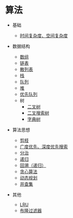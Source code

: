 # 算法

- 基础
  - [时间复杂度、空间复杂度](./basic/complexity.md)
- 数据结构
  - [数组](./data-structure/array.md)
  - [链表](./data-structure/linked-list.md)
  - [散列表](./data-structure/hash.md)
  - [栈](./data-structure/stack.md)
  - [队列](./data-structure/queue.md)
  - [堆](./data-structure/heap.md)
  - [优先队列](./data-structure/priority-queue.md)
  - 树
    - [二叉树](./data-structure/tree/binary-tree.md)
    - [二叉搜索树](./data-structure/tree/binary-search-tree.md)
    - [字典树](./data-structure/tree/trie-tree.md)
- 算法思想
  - [剪枝](./thinking/prune.md)
  - [广度优先、深度优先搜索](./thinking/depth-breadth-first-search.md)
  - [分治](./thinking/divide.md)
  - [递归](./thinking/recursion.md)
  - [回溯（递归）](./thinking/recall.md)
  - [贪心算法](./thinking/greedy.md)
  - [动态规划](./thinking/dynamic-programming.md)
  - [并查集](./thinking/union-find.md)

- 其他
  - [LRU](./other/lru.md)
  - [布隆过滤器](./other/bloom-filter.md)
  